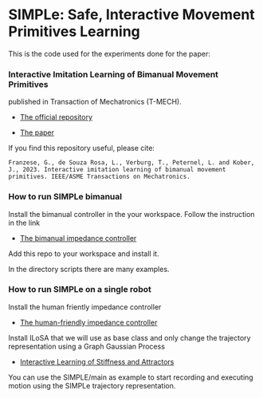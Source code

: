 # SIMPLe: Safe, Interactive Movement Primitives Learning

This is the code used for the experiments done for the paper: 
### Interactive Imitation Learning of Bimanual Movement Primitives 

published in Transaction of Mechatronics (T-MECH).

- [The official repository](https://github.com/franzesegiovanni/SIMPLe.git)

- [The paper](https://ieeexplore.ieee.org/stamp/stamp.jsp?arnumber=10215052)

If you find this repository useful, please cite: 

```
Franzese, G., de Souza Rosa, L., Verburg, T., Peternel, L. and Kober, J., 2023. Interactive imitation learning of bimanual movement primitives. IEEE/ASME Transactions on Mechatronics.
```

### How to run SIMPLe bimanual

Install the bimanual controller in the your workspace. Follow the instruction in the link
- [The bimanual impedance controller](https://github.com/franzesegiovanni/franka_bimanual_controllers)

Add this repo to your workspace and install it. 

In the directory scripts there are many examples. 



### How to run SIMPLe on a single robot 

Install the human friently impedance controller
- [The human-friendly impedance controller](https://github.com/franzesegiovanni/franka_human_friendly_controllers.git)

Install ILoSA that we will use as base class and only change the trajectory representation using a Graph Gaussian Process 

- [Interactive Learning of Stiffness and Attractors](https://github.com/franzesegiovanni/ILoSA.git)

You can use the SIMPLE/main as example to start recording and executing motion using the SIMPLe trajectory representation. 
